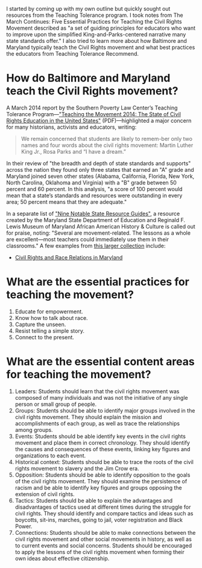 I started by coming up with my own outline but quickly sought out resources from the Teaching Tolerance program. I took notes from The March Continues: Five Essential Practices for Teaching the Civil Rights Movement described as "a set of guiding principles for educators who want to improve upon the simplified King-and-Parks-centered narrative many state standards offer." I also tried to learn more about how Baltimore and Maryland typically teach the Civil Rights movement and what best practices the educators from Teaching Tolerance Recommend.

# How do Baltimore and Maryland teach the Civil Rights movement?

A March 2014 report by the Southern Poverty Law Center’s Teaching Tolerance Program—["Teaching the Movement 2014: The State of Civil Rights Education in the United States"](http://www.tolerance.org/sites/default/files/general/Teaching%20the%20Movement%202014_final_web_0.pdf) (PDF)—highlighted a major concern for many historians, activists and educators, writing:

>We remain concerned that students are likely to remem-ber only two names and four words about the civil rights movement: Martin Luther King Jr., Rosa Parks and “I have a dream.”

In their review of "the breadth and depth of state standards and supports" across the nation they found only three states that earned an "A" grade and Maryland joined seven other states (Alabama, California, Florida, New York, North Carolina, Oklahoma and Virginia) with a "B" grade between 50 percent and 60 percent. In this analysis, "a score of 100 percent would mean that a state’s standards and resources were outstanding in every area; 50 percent means that they are adequate."

In a separate list of ["Nine Notable State Resource Guides"](http://www.tolerance.org/book/nine-notable-state-resource-guides), a resource created by the Maryland State Department of Education and Reginald F. Lewis Museum of Maryland African American History & Culture is called out for praise, noting: "Several are movement-related. The lessons as a whole are excellent—most teachers could immediately use them in their classrooms." A few examples from [this larger collection](http://www.msde.maryland.gov/msde/divisions/instruction/rfl_museum_md.htm) include:

- [Civil Rights and Race Relations in Maryland](http://www.msde.maryland.gov/msde/divisions/instruction/docs_rflm/Civil_Rights_Race_Relations_MD.pdf)

# What are the essential practices for teaching the movement?

1. Educate for empowerment.
2. Know how to talk about race.
3. Capture the unseen.
4. Resist telling a simple story.
5. Connect to the present.

# What are the essential content areas for teaching the movement?

1. Leaders: Students should learn that the civil rights movement was composed of many individuals and was not the initiative of any single person or small group of people.
2. Groups: Students should be able to identify major groups involved in the civil rights movement. They should explain the mission and accomplishments of each group, as well as trace the relationships among groups.
3. Events: Students should be able identify key events in the civil rights movement and place them in correct chronology. They should identify the causes and consequences of these events, linking key figures and organizations to each event.
4. Historical context: Students should be able to trace the roots of the civil rights movement to slavery and the Jim Crow era.
5. Opposition: Students should be able to identify opposition to the goals of the civil rights movement. They should examine the persistence of racism and be able to identify key figures and groups opposing the extension of civil rights.
6. Tactics: Students should be able to explain the advantages and disadvantages of tactics used at different times during the struggle for civil rights. They should identify and compare tactics and ideas such as boycotts, sit-ins, marches, going to jail, voter registration and Black Power.
7. Connections: Students should be able to make connections between the civil rights movement and other social movements in history, as well as to current events and social concerns. Students should be encouraged to apply the lessons of the civil rights movement when forming their own ideas about effective citizenship. 
